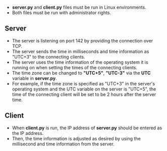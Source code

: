 * **server.py** and **client.py** files must be run in Linux environments.
* Both files must be run with administrator rights.
## Server
* The server is listening on port 142 by providing the connection over TCP.
* The server sends the time in milliseconds and time information as "UTC+3" to the connecting clients.
* The server uses the time information of the operating system it is running on when setting the times of the connecting clients.
* The time zone can be changed to **"UTC+5"**, **"UTC-3"** via the **UTC** variable in **server.py**.
* For example, if the time zone is specified as "UTC+3" in the server's operating system and the UTC variable on the server is "UTC+5", the time of the connecting client will be set to be 2 hours after the server time.
## Client
* When **client.py** is run, the IP address of **server.py** should be entered as the IP address.
* Then, the time information is adjusted as desired by using the millisecond and time information from the server.

